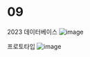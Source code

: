 # 09
2023 데이터베이스 
![image](https://github.com/database-09/09/assets/101049601/001afef0-38c3-41e9-8753-d62fb92437f8)

프로토타입
![image](https://github.com/database-09/09/assets/101049601/90e85110-d8e1-4845-997b-8e21e2c048ea)

